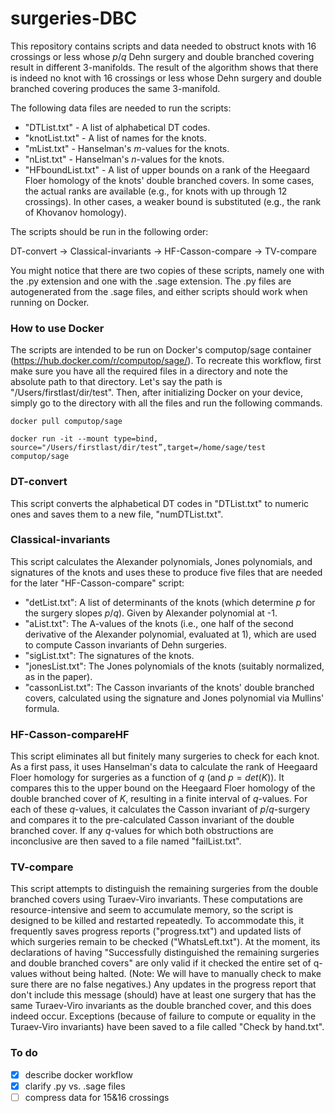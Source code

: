 # surgeries-DBC

This repository contains scripts and data needed to obstruct knots with 16 crossings or less whose $p/q$ Dehn surgery and double branched covering result in different 3-manifolds. The result of the algorithm shows that there is indeed no knot with 16 crossings or less whose Dehn surgery and double branched covering produces the same 3-manifold.

The following data files are needed to run the scripts:
- "DTList.txt" - A list of alphabetical DT codes.
- "knotList.txt" - A list of names for the knots.
- "mList.txt" - Hanselman's $m$-values for the knots.
- "nList.txt" - Hanselman's $n$-values for the knots.
- "HFboundList.txt" - A list of upper bounds on a rank of the Heegaard Floer homology of the knots' double branched covers. In some cases, the actual ranks are available (e.g., for knots with up through 12 crossings). In other cases, a weaker bound is substituted (e.g., the rank of Khovanov homology).

<!--The scripts are intended to be run inside of the "computop" Docker environment via sage. (Commands for loading Docker with a bind to the correct directory are given at the top of the scripts.) -->

The scripts should be run in the following order: 

DT-convert &rarr; Classical-invariants &rarr; HF-Casson-compare &rarr; TV-compare

You might notice that there are two copies of these scripts, namely one with the .py extension and one with the .sage extension. The .py files are autogenerated from the .sage files, and either scripts should work when running on Docker. 

### How to use Docker

The scripts are intended to be run on Docker's computop/sage container (https://hub.docker.com/r/computop/sage/). To recreate this workflow, first make sure you have all the required files in a directory and note the absolute path to that directory. Let's say the path is "/Users/firstlast/dir/test". Then, after initializing Docker on your device, simply go to the directory with all the files and run the following commands.

```shell script
docker pull computop/sage

docker run -it --mount type=bind, source="/Users/firstlast/dir/test”,target=/home/sage/test computop/sage
```


### DT-convert

This script converts the alphabetical DT codes in "DTList.txt" to numeric ones and saves them to a new file, "numDTList.txt".

### Classical-invariants

This script calculates the Alexander polynomials, Jones polynomials, and signatures of the knots and uses these to produce five files that are needed for the later "HF-Casson-compare" script:
- "detList.txt": A list of determinants of the knots (which determine $p$ for the surgery slopes $p/q$). Given by Alexander polynomial at -1.
- "aList.txt": The A-values of the knots (i.e., one half of the second derivative of the Alexander polynomial, evaluated at 1), which are used to compute Casson invariants of Dehn surgeries.
- "sigList.txt": The signatures of the knots.
- "jonesList.txt": The Jones polynomials of the knots (suitably normalized, as in the paper).
- "cassonList.txt": The Casson invariants of the knots' double branched covers, calculated using the signature and Jones polynomial via Mullins' formula.

### HF-Casson-compareHF

This script eliminates all but finitely many surgeries to check for each knot. As a first pass, it uses Hanselman's data to calculate the rank of Heegaard Floer homology for surgeries as a function of $q$ (and $p=det(K)$). It compares this to the upper bound on the Heegaard Floer homology of the double branched cover of $K$, resulting in a finite interval of $q$-values. For each of these $q$-values, it calculates the Casson invariant of $p/q$-surgery and compares it to the pre-calculated Casson invariant of the double branched cover. If any $q$-values for which both obstructions are inconclusive are then saved to a file named "failList.txt".

### TV-compare

This script attempts to distinguish the remaining surgeries from the double branched covers using Turaev-Viro invariants. These computations are resource-intensive and seem to accumulate memory, so the script is designed to be killed and restarted repeatedly. To accommodate this, it frequently saves progress reports ("progress.txt") and updated lists of which surgeries remain to be checked ("WhatsLeft.txt"). At the moment, its declarations of having "Successfully distinguished the remaining surgeries and double branched covers" are only valid if it checked the entire set of q-values without being halted. (Note: We will have to manually check to make sure there are no false negatives.) Any updates in the progress report that don't include this message (should) have at least one surgery that has the same Turaev-Viro invariants as the double branched cover, and this does indeed occur. Exceptions (because of failure to compute or equality in the Turaev-Viro invariants) have been saved to a file called "Check by hand.txt".

### To do

- [x] describe docker workflow
- [x] clarify .py vs. .sage files
- [ ] compress data for 15&16 crossings
